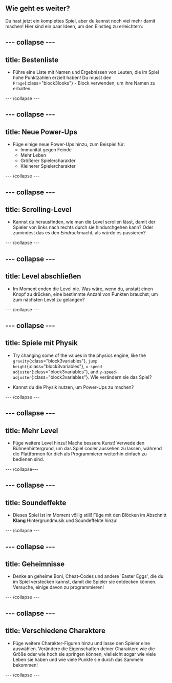 ## Wie geht es weiter?

Du hast jetzt ein komplettes Spiel, aber du kannst noch viel mehr damit machen! Hier sind ein paar Ideen, um den Einstieg zu erleichtern:

## \--- collapse \---

## title: Bestenliste

+ Führe eine Liste mit Namen und Ergebnissen von Leuten, die im Spiel hohe Punktzahlen erzielt haben! Du musst den `Frage`{:class="block3looks"} - Block verwenden, um ihre Namen zu erhalten.

\--- /collapse \---

## \--- collapse \---

## title: Neue Power-Ups

+ Füge einige neue Power-Ups hinzu, zum Beispiel für: 
  + Immunität gegen Feinde
  + Mehr Leben
  + Größerer Spielercharakter
  + Kleinerer Spielercharakter

\--- /collapse \---

## \--- collapse \---

## title: Scrolling-Level

+ Kannst du herausfinden, wie man die Level scrollen lässt, damit der Spieler von links nach rechts durch sie hindurchgehen kann? Oder zumindest das es den *Eindruck*macht, als würde es passieren?

\--- /collapse \---

## \--- collapse \---

## title: Level abschließen

+ Im Moment enden die Level nie. Was wäre, wenn du, anstatt einen Knopf zu drücken, eine bestimmte Anzahl von Punkten brauchst, um zum nächsten Level zu gelangen?

\--- /collapse \---

## \--- collapse \---

## title: Spiele mit Physik

+ Try changing some of the values in the physics engine, like the `gravity`{:class="block3variables"}, `jump height`{:class="block3variables"}, `x-speed-adjuster`{:class="block3variables"}, and `y-speed-adjuster`{:class="block3variables"}. Wie verändern sie das Spiel?

+ Kannst du die Physik nutzen, um Power-Ups zu machen?

\--- /collapse \---

## \--- collapse \---

## title: Mehr Level

+ Füge weitere Level hinzu! Mache bessere Kunst! Verwede den Bühnenhintergrund, um das Spiel cooler aussehen zu lassen, während die Plattformen für dich als Programmierer weiterhin einfach zu bedienen sind.

\--- /collapse\---

## \--- collapse \---

## title: Soundeffekte

+ Dieses Spiel ist im Moment völlig still! Füge mit den Blöcken im Abschnitt **Klang** Hintergrundmusik und Soundeffekte hinzu!

\--- /collapse \---

## \--- collapse \---

## title: Geheimnisse

+ Denke an geheime Boni, Cheat-Codes und andere 'Easter Eggs', die du im Spiel verstecken kannst, damit die Spieler sie entdecken können. Versuche, einige davon zu programmieren!

\--- /collapse \---

## \--- collapse \---

## title: Verschiedene Charaktere

+ Füge weitere Charakter-Figuren hinzu und lasse den Spieler eine auswählen. Verändere die Eigenschaften deiner Charaktere wie die Größe oder wie hoch sie springen können, vielleicht sogar wie viele Leben sie haben und wie viele Punkte sie durch das Sammeln bekommen! 

\--- /collapse \---